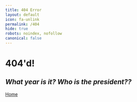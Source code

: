 ```yaml
---
title: 404 Error
layout: default
icon: fa-unlink
permalink: /404
hide: true
robots: noindex, nofollow
canonical: false
---
```


<div class="hero">
	<div class="hero-body">
		<div class="container">
			<h1 class="title">404'd!</h1>
			<h2 class="subtitle"><i>What year is it? Who is the president??</i></h2>
            <p><a href="/">Home</a></p>
		</div>
	</div>
</div>